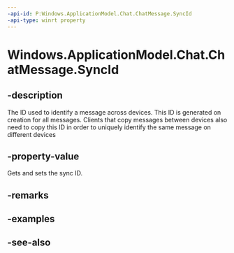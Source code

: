----api-id: P:Windows.ApplicationModel.Chat.ChatMessage.SyncId
-api-type: winrt property
---<!-- Property syntaxpublic string SyncId { get;  set; }--># Windows.ApplicationModel.Chat.ChatMessage.SyncId## -descriptionThe ID used to identify a message across devices. This ID is generated on creation for all messages. Clients that copy messages between devices also need to copy this ID in order to uniquely identify the same message on different devices## -property-valueGets and sets the sync ID.## -remarks## -examples## -see-also